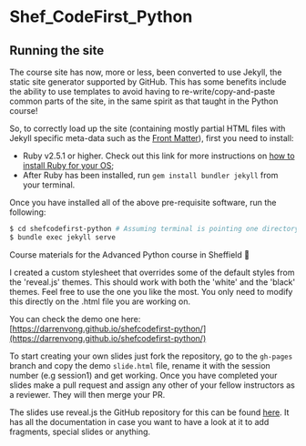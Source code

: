 # Shef_CodeFirst_Python


## Running the site
The course site has now, more or less, been converted to use Jekyll, the static site generator supported by GitHub.
This has some benefits include the ability to use templates to avoid having to re-write/copy-and-paste common
parts of the site, in the same spirit as that taught in the Python course!

So, to correctly load up the site (containing mostly partial HTML files with Jekyll specific meta-data such as the
[Front Matter](https://jekyllrb.com/docs/front-matter/)), first you need to install:
- Ruby v2.5.1 or higher. Check out this link for more instructions on [how to install Ruby for your OS](https://www.ruby-lang.org/en/downloads/);
- After Ruby has been installed, run `gem install bundler jekyll` from your terminal.

Once you have installed all of the above pre-requisite software, run the following:
```bash
$ cd shefcodefirst-python # Assuming terminal is pointing one directory level away from the course site directory, this changes it to point at it
$ bundle exec jekyll serve 
```

Course materials for the Advanced Python course in Sheffield 🤖

I created a custom stylesheet that overrides some of the default styles from the 'reveal.js' themes. This should work with both the 'white' and the 'black' themes. Feel free to use the one you like the most. You only need to modify this directly on the .html file you are working on.

You can check the demo one here: [https://darrenvong.github.io/shefcodefirst-python/](https://darrenvong.github.io/shefcodefirst-python/)


To start creating your own slides just fork the repository, go to the `gh-pages` branch and copy the demo `slide.html` file, rename it with the session number (e.g session1) and get working. Once you have completed your slides make a pull request and assign any other of your fellow instructors as a reviewer. They will then merge your PR.

The slides use reveal.js the GitHub repository for this can be found [here](https://github.com/hakimel/reveal.js/). It has all the documentation in case you want to have a look at it to add fragments, special slides or anything. 
 
